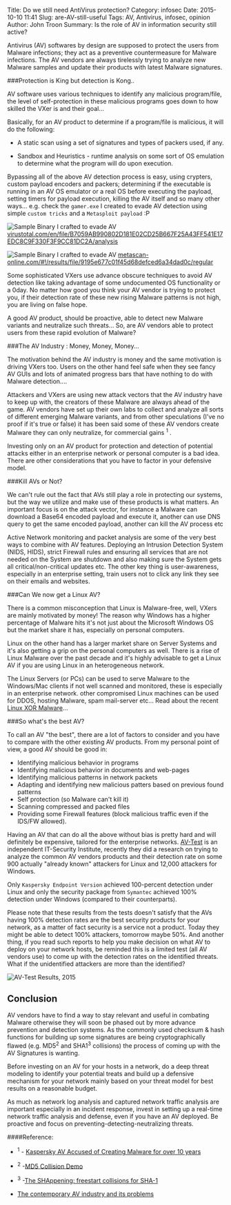 Title: Do we still need AntiVirus protection? 
Category: infosec
Date: 2015-10-10 11:41
Slug: are-AV-still-useful
Tags: AV, Antivirus, infosec, opinion
Author: John Troon
Summary: Is the role of AV in information security still active?


Antivirus (AV) softwares by design are supposed to protect the users from Malware infections; they act as a preventive countermeasure for Malware infections. The AV vendors are always tirelessly trying to analyze new Malware samples and update their products with latest Malware signatures.

###Protection is King but detection is Kong..

AV software uses various techniques to identify any malicious program/file, the level of self-protection in these malicious programs goes down to how skilled the VXer is and their goal...

Basically, for an AV product to determine if a program/file is malicious, it will do the following:

* A static scan using a set of signatures and types of packers used, if any.

* Sandbox and Heuristics - runtime analysis on some sort of OS emulation to determine what the program will do upon execution.

Bypassing all of the above AV detection process is easy, using crypters, custom payload encoders and packers; determining if the executable is running in an AV OS emulator or a real OS before executing the payload, setting timers for payload execution, killing the AV itself and so many other ways... e.g. check the `gamer.exe` I created to evade AV detection using simple `custom tricks` and a `Metasploit payload` :P 

![Sample Binary I crafted to evade AV](/images/vt.png "Virust Total result")
[virustotal.com/en/file/B7059AB990802D181E02CD25B667F25A43FF541E17EDC8C9F330F3F9CC81DC2A/analysis](https://www.virustotal.com/en/file/B7059AB990802D181E02CD25B667F25A43FF541E17EDC8C9F330F3F9CC81DC2A/analysis])

![Sample Binary I crafted to evade AV](/images/metascan.png "MetaScan - OPSWAT results")
[metascan-online.com/#!/results/file/9195e677c01f45d68defced6a34dad0c/regular](https://www.metascan-online.com/#!/results/file/9195e677c01f45d68defced6a34dad0c/regular)


Some sophisticated VXers use advance obscure techniques to avoid AV detection like taking advantage of some undocumented OS functionality or a 0day. No matter how good you think your AV vendor is trying to protect you, if their detection rate of these new rising Malware patterns is not high, you are living on false hope.

A good AV product, should be proactive, able to detect new Malware variants and neutralize such threats... So, are AV vendors able to protect users from these rapid evolution of Malware?

###The AV Industry : Money, Money, Money...

The motivation behind the AV industry is money and the same motivation is driving VXers too. Users on the other hand feel safe when they see fancy AV GUIs and lots of animated progress bars that have nothing to do with Malware detection....

Attackers and VXers are using new attack vectors that the AV industry have to keep up with, the creators of these Malware are always ahead of the game. AV vendors have set up their own labs to collect and analyze all sorts of different emerging Malware variants, and from other speculations (I've no proof if it's true or false) it has been said some of these AV vendors create Malware they can only neutralize, for commercial gains <sup>1</sup> .

Investing only on an AV product for protection and detection of potential attacks either in an enterprise network or personal computer is a bad idea. There are other considerations that you have to factor in your defensive model.

###Kill AVs or Not?

We can't rule out the fact that AVs still play a role in protecting our systems, but the way we utilize and make use of these products is what matters. An important focus is on the attack vector, for instance a Malware can download a Base64 encoded payload and execute it, another can use DNS query to get the same encoded payload, another can kill the AV process etc

Active Network monitoring and packet analysis are some of the very best ways to combine with AV features. Deploying an Intrusion Detection System (NIDS, HIDS), strict Firewall rules and ensuring all services that are not needed on the System are shutdown and also making sure the System gets all critical/non-critical updates etc. The other key thing is user-awareness, especially in an enterprise setting, train users not to click any link they see on their emails and websites. 

###Can We now get a Linux AV?

There is a common misconception that Linux is Malware-free, well, VXers are mainly motivated by money! The reason why Windows has a higher percentage of Malware hits it's not just about the Microsoft Windows OS but the market share it has, especially on personal computers. 

Linux on the other hand has a larger market share on Server Systems and it's also getting a grip on the personal computers as well. There is a rise of Linux Malware over the past decade and it's highly advisable to get a Linux AV if you are using Linux in an heterogeneous network.

The Linux Servers (or PCs) can be used to serve Malware to the Windows/Mac clients if not well scanned and monitored, these is especially in an enterprise network. other compromised Linux machines can be used for DDOS, hosting Malware, spam mail-server etc... Read about the recent
[Linux XOR Malware](http://blog.malwaremustdie.org/2014/09/mmd-0028-2014-fuzzy-reversing-new-china.html)...

###So what's the best AV?

To call an AV "the best", there are a lot of factors to consider and you have to compare with the other existing AV products. From my personal point of view, a good AV should be good in:

* Identifying malicious behavior in programs
* Identifying malicious behavior in documents and web-pages
* Identifying malicious patterns in network packets
* Adapting and identifying new malicious patters based on previous found patterns
* Self protection (so Malware can't kill it)
* Scanning compressed and packed files
* Providing some Firewall features (block malicious traffic even if the IDS/FW allowed).

Having an AV that can do all the above without bias is pretty hard and will definitely be expensive, tailored for the enterprise networks.
[AV-Test](http://www.av-test.org) is an independent IT-Security Institute, recently they did a research on trying to analyze the common AV vendors products and their detection rate on some 900 actually "already known" attackers for Linux and 12,000 attackers for Windows.

Only `Kaspersky Endpoint Version` achieved 100-percent detection under Linux and only the security package from `Symantec` achieved 100% detection under Windows (compared to their counterparts). 

Please note that these results from the tests doesn't satisfy that the AVs having 100% detection rates are the best security products for your network, as a matter of fact security is a service not a product. Today they might be able to detect 100% attackers, tomorrow maybe 50%. And another thing, if you read such reports to help you make decision on what AV to deploy on your network hosts, be reminded this is a limited test (all AV vendors use) to come up with the detection rates on the identified threats. What if the unidentified attackers are more than the identified? 


![AV-Test Results, 2015](/images/av-test.png "AV test on detection rate on Windows and Linux")

Conclusion
-----------

AV vendors have to find a way to stay relevant and useful in combating Malware otherwise they will soon be phased out by more advance prevention and detection systems. As the commonly used checksum & hash functions for building up some signatures are being cryptographically flawed (e.g. MD5<sup>2</sup> and SHA1<sup>3</sup> collisions) the process of coming up with the AV Signatures is wanting.

Before investing on an AV for your hosts in a network, do a deep threat modeling to identify your potential treats and build up a defensive mechanism for your network mainly based on your threat model for best results on a reasonable budget.

As much as network log analysis and captured network traffic analysis are important especially in an incident response, invest in setting up a real-time network traffic analysis and defense, even if you have an AV deployed. Be proactive and focus on preventing-detecting-neutralizing threats. 

####Reference:

* <sup>1</sup> - [Kaspersky AV Accused of Creating Malware for over 10 years](http://thenextweb.com/insider/2015/08/14/kaspersky-antivirus-accused-of-creating-malware-for-over-10-years/)

* <sup>2</sup> -[MD5 Collision Demo](http://www.mathstat.dal.ca/~selinger/md5collision/)

* <sup>3</sup> -[The SHAppening: freestart collisions for SHA-1](https://sites.google.com/site/itstheshappening/)

* [The contemporary AV industry and its problems](https://securelist.com/analysis/36063/the-contemporary-antivirus-industry-and-its-problems/)


